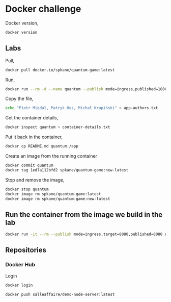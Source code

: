 # Docker challenge

Docker version,

```bash
docker version
```

## Labs

Pull,

```bash
docker pull docker.io/spkane/quantum-game:latest
```

Run,

```bash
docker run --rm -d --name quantum --publish mode=ingress,published=18080,target=8080 docker.io/spkane/quantum-game:latest
```

Copy the file,

```bash
echo "Piotr Migdał, Patryk Hes, Michał Krupiński" > app-authors.txt
```

Get the container details,

```bash
docker inspect quantum > container-details.txt
```

Put it back in the container,

```bash
docker cp README.md quantum:/app
```

Create an image from the running container

```bash
docker commit quantum
docker tag 1ed7a112bfd2 spkane/quantum-game:new-latest
```

Stop and remove the image,

```bash
docker stop quantum
docker image rm spkane/quantum-game:latest
docker image rm spkane/quantum-game:new-latest
```

## Run the container from the image we build in the lab

```bash
docker run -it --rm --publish mode=ingress,target=8080,published=8080 node-server
```

## Repositories

### Docker Hub

Login

```bash
docker login
```

```bash
docker push salleaffaire/demo-node-server:latest
```
